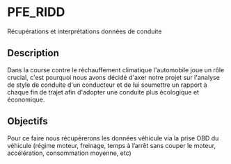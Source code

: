 # PFE_RIDD
Récupérations et interprétations données de conduite

## Description
Dans la course contre le réchauffement climatique l'automobile joue un rôle crucial, c'est pourquoi nous avons décidé d'axer notre projet sur l'analyse de style de conduite d'un conducteur et de lui soumettre un rapport à chaque fin de trajet afin d'adopter une conduite plus écologique et économique.

## Objectifs
Pour ce faire nous récupérerons les données véhicule via la prise OBD du véhicule (régime moteur, freinage, temps à l’arrêt sans couper le moteur, accélération, consommation moyenne, etc)
